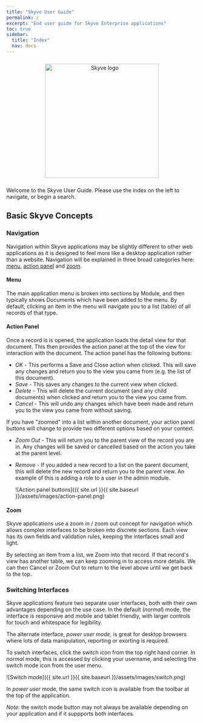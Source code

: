 ```yaml
---
title: "Skyve User Guide"
permalink: /
excerpt: "End user guide for Skyve Enterprise applications"
toc: true
sidebar:
  title: "Index"
  nav: docs
---
```


<div style="margin: 0 auto; text-align: center">
  <img src="assets/images/skyve-logo.png" width="300" style="margin: 10 0;" alt="Skyve logo" />
</div>

Welcome to the Skyve User Guide. Please use the index on the left to navigate, or begin a search.

## Basic Skyve Concepts

### Navigation
				
Navigation within Skyve applications may be slightly different to other web applications as it is designed to feel more like a desktop application rather than a website. Navigation will be explained in three broad categories here: [menu](#menu), [action panel](#action-panel) and [zoom](#zoom).

#### Menu

The main application menu is broken into sections by Module, and then typically shows Documents which have been added to the menu. By default, clicking an item in the menu will navigate you to a list (table) of all records of that type. 

#### Action Panel

Once a record is is opened, the application loads the detail view for that document. This then provides the action panel at the top of the view for interaction with the document. The action panel has the following buttons:

* _OK_ - This performs a Save and Close action when clicked. This will save any 
changes and return you to the view you came from (e.g. the list of this document).
* _Save_ - This saves any changes to the current view when clicked. 
* _Delete_ - This will delete the current document (and any child documents) when clicked and return you to the view you came from. 
* _Cancel_ - This will undo any changes which have been made and return you to the view you came from without saving.
						
If you have "zoomed" into a list within another document, your action panel buttons will change to provide two different options based on your context.

* _Zoom Out_ - This will return you to the parent view of the record you are in. Any changes will be saved or cancelled based on the action you take at the parent level.
* _Remove_ - If you added a new record to a list on the parent document, this will delete the new record and return you to the parent view. An example of this is adding a role to a user in the admin module.

    ![Action panel buttons]({{ site.url }}{{ site.baseurl }}/assets/images/action-panel.png)

#### Zoom

Skyve applications use a zoom in / zoom out concept for navigation which allows complex
interfaces to be broken into discrete sections. Each view has its own fields and validation rules, keeping the interfaces small and light.

By selecting an item from a list, we Zoom into that record. If that record's view has  another table, we can keep zooming in to access more details. We can then Cancel or Zoom Out to return to the level above until we get back to the top.

### Switching Interfaces

Skyve applications feature two separate user interfaces, both with their own advantages depending on the use case. In the default (_normal_) mode, the interface is responsive and mobile and tablet friendly, with larger controls for touch and whitespace for legibility.

The alternate interface, _power user mode_, is great for desktop browsers where lots of data manipulation, reporting or exorting is required.

To switch interfaces, click the switch icon from the top right hand corner. In _normal_ mode, this is accessed by clicking your username, and selecting the switch mode icon from the user menu.

  ![Switch mode]({{ site.url }}{{ site.baseurl }}/assets/images/switch.png)

In _power user_ mode, the same switch icon is available from the toolbar at the top of the application.

_Note_: the switch mode button may not always be available depending on your application and if it suppports both interfaces.
